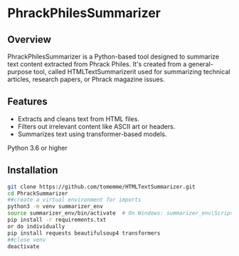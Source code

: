 # PhrackPhilesSummarizer

## Overview
PhrackPhilesSummarizer is a Python-based tool designed to summarize text content extracted from Phrack Philes. It's created from a general-purpose tool, called HTMLTextSummarizerit used for summarizing technical articles, research papers, or Phrack magazine issues.

## Features
- Extracts and cleans text from HTML files.
- Filters out irrelevant content like ASCII art or headers.
- Summarizes text using transformer-based models.

Python 3.6 or higher
## Installation
```bash
git clone https://github.com/tomemme/HTMLTextSummarizer.git
cd PhrackSummarizer
##create a virtual environment for imports
python3 -m venv summarizer_env
source summarizer_env/bin/activate  # On Windows: summarizer_env\Scripts\activate
pip install -r requirements.txt
or do individually
pip install requests beautifulsoup4 transformers
##close venv
deactivate


